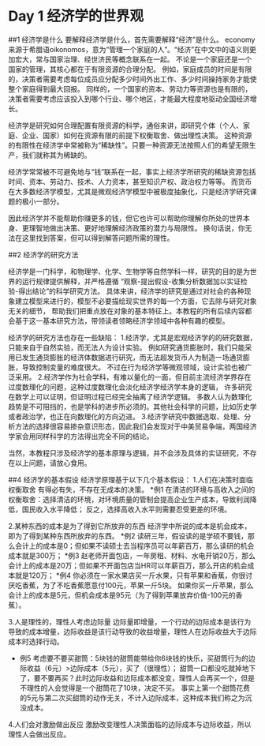 # Day 1 经济学的世界观

##1 经济学是什么
要解释经济学是什么，首先需要解释“经济”是什么。
economy来源于希腊语oikonomos，意为“管理一个家庭的人”。“经济”在中文中的语义则更加宏大，常与国家治理、经世济民等概念联系在一起。
不论是一个家庭还是一个国家的管理，其核心都在于有限资源的合理分配。
例如，家庭成员的时间是有限的，决策者需要考虑每位成员应分配多少时间外出工作、多少时间操持家务才能使整个家庭得到最大回报。
同样的，一个国家的资本、劳动力等资源也是有限的，决策者需要考虑应该投入到哪个行业、哪个地区，才能最大程度地驱动全国经济增长。

经济学是研究如何合理配置有限资源的科学，通俗来讲，即研究个体（个人、家庭、企业、国家）如何在资源有限的前提下权衡取舍、做出理性决策。
这种资源的有限性在经济学中常被称为“稀缺性”。只要一种资源无法按照人们的希望无限生产，我们就称其为稀缺的。

经济学常常被不可避免地与“钱”联系在一起，事实上经济学所研究的稀缺资源包括时间、资本、劳动力、技术、人力资本，甚至知识产权、政治权力等等。
而货币在大多数经济学模型，尤其是微观经济学模型中被极度抽象化，只是经济学研究课题的极小一部分。

因此经济学并不能帮助你赚更多的钱，但它也许可以帮助你理解你所处的世界本身、更理智地做出决策、更好地理解经济政策的潜力与局限性。
换句话说，你无法在这里找到答案，但可以得到解答问题所需的理性。

##2 经济学的研究方法

经济学是一门科学，和物理学、化学、生物学等自然学科一样，研究的目的是为世界的运行规律提供解释，并严格遵循
“观察-提出假设-收集分析数据加以实证检验-得出结论”的科学研究方法。
具体来讲，经济学的研究是通过对社会的各种现象建立模型来进行的，模型不必要描绘现实世界的每一个方面，它去除与研究对象无关的细节，
帮助我们把重点放在对象的基本特征上。本教程的所有后续内容都会基于这一基本研究方法，带领读者领略经济学领域中各种有趣的模型。

经济学的研究方法也存在一些缺陷：
1.经济学，尤其是宏观经济学的的研究数据，只能来自于自然实验，而无法人为设计实验。
例如研究通货膨胀时，我们只能采用已发生通货膨胀的经济体数据进行研究，而无法超发货币人为制造一场通货膨胀，导致控制变量的难度很大。
不过在行为经济学等微观领域，设计实验也被广泛采用。
2.经济学作为社会学科，有难以量化的一面，但目前主流经济学界存在过度数理化的问题，这种过度数理化会淡化经济学经济学本身的逻辑，
许多研究在数学上可以证明，但证明过程已经完全抽离了经济学逻辑。
多数人认为数理化趋势是不可阻挡的，也是学科的进步所必须的。其他社会科学的问题，比如历史学或者政治学，也正在向数理化的方向迈进。
3.经济学研究中数据选取、处理、分析方法的选择很容易掺杂意识形态，因此我们会发现对于中美贸易争端，两国经济学家会用同样科学的方法得出完全不同的结论。

当然，本教程只涉及经济学的基本原理与逻辑，并不会涉及具体的实证研究，不存在以上问题，请放心食用。

##4 经济学的基本假设
经济学原理基于以下几个基本假设：
1.人们在决策时面临权衡取舍
有得必有失，不存在无成本的决策。
*例1 在清洁的环境与高收入之间的权衡取舍：选择清洁的环境，对环境质量的管制会提高企业生产成本，导致利润降低，国民收入水平降低；
反之，选择高收入水平则需要忍受更差的环境。

2.某种东西的成本是为了得到它所放弃的东西
经济学中所说的成本是机会成本，即为了得到某种东西所放弃的东西。
*例2 读研三年，假设读的是学硕不要钱，那么会计上的成本是0；但如果不读硕士去当程序员可以年薪百万，那么读研的机会成本就是300万；
*例3 赵老师开面包店，一年房租、材料、水电开销20万，那么会计上的成本是20万；但如果不开面包店当HR可以年薪百万，那么开店的机会成本就是120万；
*例4 你必须在一家水果店买一斤水果，只有苹果和香蕉，你很讨厌吃香蕉，为了不吃香蕉愿意付100元，苹果一斤5块。
如果你买一斤苹果，那么会计上的成本是5元，但机会成本是95元（为了得到苹果放弃价值-100元的香蕉）。

3.人是理性的，理性人考虑边际量
边际量即增量，一个行动的边际成本是该行为导致的成本增量，边际收益是该行动导致的收益增量，理性人在边际收益大于边际成本时选择行动。
* 例5 考虑要不要买甜筒：5块钱的甜筒能带给你6块钱的快乐，买甜筒行为的边际收益（6元）>边际成本（5元），买了（很理性）；
甜筒一口都没吃就掉地下了，要不要再买？此时边际收益和边际成本都没变，理性人会再买一个，但是不理性的人会觉得是一个甜筒花了10块，决定不买。
事实上第一个甜筒花费的5元与第二次买甜筒的动作无关，不计入边际成本，这种成本我们称之为沉没成本。

4.人们会对激励做出反应
激励改变理性人决策面临的边际成本与边际收益，所以理性人会做出反应。
